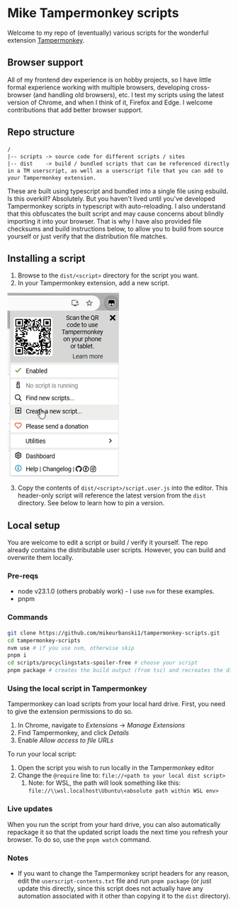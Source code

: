 # Mike Tampermonkey scripts

Welcome to my repo of (eventually) various scripts for the wonderful extension [Tampermonkey](https://www.tampermonkey.net/).

## Browser support

All of my frontend dev experience is on hobby projects, so I have little formal experience working with multiple browsers, developing cross-browser (and handling old browsers), etc. I test my scripts using the latest version of Chrome, and when I think of it, Firefox and Edge. I welcome contributions that add better browser support.

## Repo structure

```
/
|-- scripts -> source code for different scripts / sites
|-- dist    -> build / bundled scripts that can be referenced directly in a TM userscript, as well as a userscript file that you can add to your Tampermonkey extension.
```

These are built using typescript and bundled into a single file using esbuild. Is this overkill? Absolutely. But you haven't lived until you've developed Tampermonkey scripts in typescript with auto-reloading. I also understand that this obfuscates the built script and may cause concerns about blindly importing it into your browser. That is why I have also provided file checksums and build instructions below, to allow you to build from source yourself or just verify that the distribution file matches.

## Installing a script

1. Browse to the `dist/<script>` directory for the script you want. 
2. In your Tampermonkey extension, add a new script.

![Click the tampermonkey extension icon and select "create user script"](docs/images/tampermonkey-new-script.png)

3. Copy the contents of `dist/<script>/script.user.js` into the editor. This header-only script will reference the latest version from the `dist` directory. See below to learn how to pin a version.

## Local setup

You are welcome to edit a script or build / verify it yourself. The repo already contains the distributable user scripts. However, you can build and overwrite them locally.

### Pre-reqs

- node v23.1.0 (others probably work) - I use `nvm` for these examples.
- pnpm

### Commands

```bash
git clone https://github.com/mikeurbanski1/tampermonkey-scripts.git
cd tampermonkey-scripts
nvm use # if you use nvm, otherwise skip
pnpm i
cd scripts/procyclingstats-spoiler-free # choose your script
pnpm package # creates the build output (from tsc) and recreates the dist directory contents
```

### Using the local script in Tampermonkey

Tampermonkey can load scripts from your local hard drive. First, you need to give the extension permissions to do so.

1. In Chrome, navigate to *Extensions* -> *Manage Extensions*
2. Find Tampermonkey, and click *Details*
3. Enable *Allow access to file URLs*

To run your local script:

1. Open the script you wish to run locally in the Tampermonkey editor
2. Change the `@require` line to: `file://<path to your local dist script>`
   1. Note: for WSL, the path will look something like this: `file://\\wsl.localhost\Ubuntu\<absolute path within WSL env>`

### Live updates

When you run the script from your hard drive, you can also automatically repackage it so that the updated script loads the next time you refresh your browser. To do so, use the `pnpm watch` command.

### Notes

- If you want to change the Tampermonkey script headers for any reason, edit the `userscript-contents.txt` file and run `pnpm package` (or just update this directly, since this script does not actually have any automation associated with it other than copying it to the `dist` directory).

